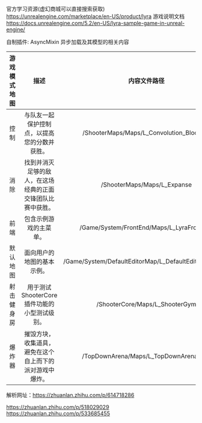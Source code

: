 官方学习资源(虚幻商城可以直接搜索获取)
https://unrealengine.com/marketplace/en-US/product/lyra
游戏说明文档
https://docs.unrealengine.com/5.2/en-US/lyra-sample-game-in-unreal-engine/

自制插件:
AsyncMixin  异步加载及其模型的相关内容

|游戏模式地图|描述|内容文件路径|
|:-:|:-:|:-:|
|控制|与队友一起保护控制点，以提高您的分数并获胜。|/ShooterMaps/Maps/L_Convolution_Blockout|
|消除|找到并消灭足够的敌人，在这场经典的正面交锋团队比赛中获胜。|/ShooterMaps/Maps/L_Expanse|
|前端|包含示例游戏的主菜单。|/Game/System/FrontEnd/Maps/L_LyraFrontEnd
|默认地图|面向用户的地图的基本示例。|/Game/System/DefaultEditorMap/L_DefaultEditorOverview|
|射击健身房|用于测试ShooterCore插件功能的小型测试级别。|/ShooterCore/Maps/L_ShooterGym|
|爆炸器|摧毁方块，收集道具，避免在这个自上而下的派对游戏中爆炸。|/TopDownArena/Maps/L_TopDownArenaGym|

解析网址：https://zhuanlan.zhihu.com/p/614718286

https://zhuanlan.zhihu.com/p/518029029
https://zhuanlan.zhihu.com/p/533685455